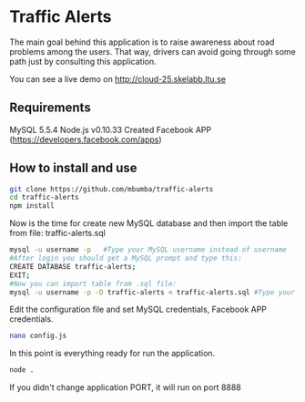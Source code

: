 # Traffic Alerts

The main goal behind this application is to raise awareness about road problems among the users. That way, drivers can avoid going through some path just by consulting this application.

You can see a live demo on http://cloud-25.skelabb.ltu.se

## Requirements
MySQL 5.5.4
Node.js v0.10.33
Created Facebook APP (https://developers.facebook.com/apps) 


## How to install and use
    
```sh   
git clone https://github.com/mbumba/traffic-alerts
cd traffic-alerts
npm install
```
Now is the time for create new MySQL database and then import the table from file: traffic-alerts.sql
```sh
mysql -u username -p   #Type your MySQL username instead of username
#After login you should get a MySQL prompt and type this:
CREATE DATABASE traffic-alerts;
EXIT;
#Now you can import table from .sql file:
mysql -u username -p -D traffic-alerts < traffic-alerts.sql #Type your MySQL username instead of username
```
Edit the configuration file and set MySQL credentials, Facebook APP credentials.
```sh
nano config.js
```
In this point is everything ready for run the application.
```sh
node .
```
 If you didn't change application PORT, it will run on port 8888